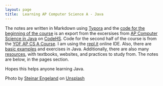 ```yaml
---
layout: page 
title:  Learning AP Computer Science A - Java
--- 
```


The notes are written in Markdown using [Typora](https://typora.io/) and the [code for the beginning of the course](https://github.com/MaxShalom/ap-java/tree/master/Java%20Course%20Code/Basic%20Java) is an export from the excersises from [AP Computer Science in Java](https://codehs.com/info/curriculum/apjava) on [CodeHS](https://codehs.com/). Code for the second half of the course is from the [YOF AP CS A Course](https://yofapcs.edunext.io/). I am using the [repl.it](https://repl.it/) online IDE. Also, there are [basic examples](https://github.com/MaxShalom/ap-java/tree/master/Example%20Programs) and exercises in Java. Additionally, there are also many [resources](http://maxshalom.me/ap-java/Resources/README.html), with textbooks, websites, and practices to study from. The notes are below, in the pages section.

Hopes this helps anyone learning Java.

Photo by [Steinar Engeland](https://unsplash.com/@steinart) on [Unsplash](https://unsplash.com/)

